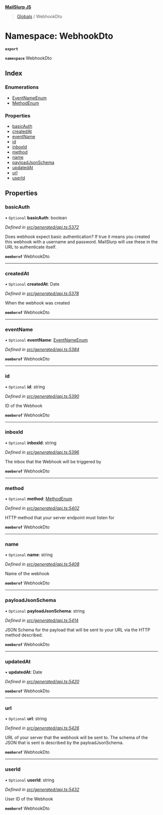 **[MailSlurp JS](../README.md)**

> [Globals](../README.md) / WebhookDto

# Namespace: WebhookDto

**`export`** 

**`namespace`** WebhookDto

## Index

### Enumerations

* [EventNameEnum](../enums/webhookdto.eventnameenum.md)
* [MethodEnum](../enums/webhookdto.methodenum.md)

### Properties

* [basicAuth](webhookdto.md#basicauth)
* [createdAt](webhookdto.md#createdat)
* [eventName](webhookdto.md#eventname)
* [id](webhookdto.md#id)
* [inboxId](webhookdto.md#inboxid)
* [method](webhookdto.md#method)
* [name](webhookdto.md#name)
* [payloadJsonSchema](webhookdto.md#payloadjsonschema)
* [updatedAt](webhookdto.md#updatedat)
* [url](webhookdto.md#url)
* [userId](webhookdto.md#userid)

## Properties

### basicAuth

• `Optional` **basicAuth**: boolean

*Defined in [src/generated/api.ts:5372](https://github.com/mailslurp/mailslurp-client/blob/5a4fc29/src/generated/api.ts#L5372)*

Does webhook expect basic authentication? If true it means you created this webhook with a username and password. MailSlurp will use these in the URL to authenticate itself.

**`memberof`** WebhookDto

___

### createdAt

• `Optional` **createdAt**: Date

*Defined in [src/generated/api.ts:5378](https://github.com/mailslurp/mailslurp-client/blob/5a4fc29/src/generated/api.ts#L5378)*

When the webhook was created

**`memberof`** WebhookDto

___

### eventName

• `Optional` **eventName**: [EventNameEnum](../enums/webhookdto.eventnameenum.md)

*Defined in [src/generated/api.ts:5384](https://github.com/mailslurp/mailslurp-client/blob/5a4fc29/src/generated/api.ts#L5384)*

**`memberof`** WebhookDto

___

### id

• `Optional` **id**: string

*Defined in [src/generated/api.ts:5390](https://github.com/mailslurp/mailslurp-client/blob/5a4fc29/src/generated/api.ts#L5390)*

ID of the Webhook

**`memberof`** WebhookDto

___

### inboxId

• `Optional` **inboxId**: string

*Defined in [src/generated/api.ts:5396](https://github.com/mailslurp/mailslurp-client/blob/5a4fc29/src/generated/api.ts#L5396)*

The inbox that the Webhook will be triggered by

**`memberof`** WebhookDto

___

### method

• `Optional` **method**: [MethodEnum](../enums/webhookdto.methodenum.md)

*Defined in [src/generated/api.ts:5402](https://github.com/mailslurp/mailslurp-client/blob/5a4fc29/src/generated/api.ts#L5402)*

HTTP method that your server endpoint must listen for

**`memberof`** WebhookDto

___

### name

• `Optional` **name**: string

*Defined in [src/generated/api.ts:5408](https://github.com/mailslurp/mailslurp-client/blob/5a4fc29/src/generated/api.ts#L5408)*

Name of the webhook

**`memberof`** WebhookDto

___

### payloadJsonSchema

• `Optional` **payloadJsonSchema**: string

*Defined in [src/generated/api.ts:5414](https://github.com/mailslurp/mailslurp-client/blob/5a4fc29/src/generated/api.ts#L5414)*

JSON Schema for the payload that will be sent to your URL via the HTTP method described.

**`memberof`** WebhookDto

___

### updatedAt

•  **updatedAt**: Date

*Defined in [src/generated/api.ts:5420](https://github.com/mailslurp/mailslurp-client/blob/5a4fc29/src/generated/api.ts#L5420)*

**`memberof`** WebhookDto

___

### url

• `Optional` **url**: string

*Defined in [src/generated/api.ts:5426](https://github.com/mailslurp/mailslurp-client/blob/5a4fc29/src/generated/api.ts#L5426)*

URL of your server that the webhook will be sent to. The schema of the JSON that is sent is described by the payloadJsonSchema.

**`memberof`** WebhookDto

___

### userId

• `Optional` **userId**: string

*Defined in [src/generated/api.ts:5432](https://github.com/mailslurp/mailslurp-client/blob/5a4fc29/src/generated/api.ts#L5432)*

User ID of the Webhook

**`memberof`** WebhookDto
